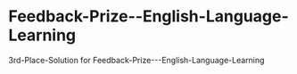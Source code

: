 # Feedback-Prize--English-Language-Learning
3rd-Place-Solution for Feedback-Prize---English-Language-Learning
